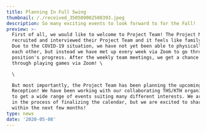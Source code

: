 ```yaml
---
title: Planning In Full Swing
thumbnail: /./received_350509002508393.jpeg
description: So many exciting events to look forward to for the Fall!
preview: >-
  First of all, we would like to welcome to Project Team! The Project Managers
  recruited and interviewed their Project Team and it feels like family already!
  Due to the COVID-19 situation, we have not yet been able to physically meet
  each other, but instead we have met up every week via Zoom to go through each
  position's progress. After the weekly team meetings, we get a chance to bond
  through playing games via Zoom! \

  \

  But most importantly, the Project Team has been planning the upcoming
  Reception! We have been working with our collaborating THS/KTH organizations
  to get a wide range of events suiting many different interests. We are still
  in the process of finalizing the calendar, but we are excited to share this
  within the next few months!
type: news
date: '2020-05-08'
---
```


